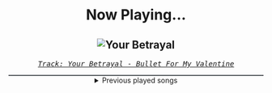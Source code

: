 <div align="center"> 
<h1>Now Playing...</h1>

![Your Betrayal](https://i.scdn.co/image/ab67616d00001e02f467961e3089fd694c893584)
--
_<samp><a href="https://open.spotify.com/track/25GC50HslaaruyrKjdu0lP">Track: Your Betrayal - Bullet For My Valentine</a></samp>_

<div style="border: 1px #4B5054 solid"></div>
<details>
  <summary>
    Previous played songs
  </summary>
  <table>
    <thead>
      <tr>
        <th>
          Artist
        </th>
        <th>
          Song
        </th>
        <th>
          Link
        </th>
      </tr>
    </thead>
    <tbody>
      <tr><td>Bullet For My Valentine</td><td>Your Betrayal</td><td><a href="https://open.spotify.com/track/25GC50HslaaruyrKjdu0lP">https://open.spotify.com/track/25GC50HslaaruyrKjdu0lP</a></td></tr><tr><td>Skillet</td><td>Monster</td><td><a href="https://open.spotify.com/track/5XQNN3cHwYRzPv08CHuQNZ">https://open.spotify.com/track/5XQNN3cHwYRzPv08CHuQNZ</a></td></tr><tr><td>Egypt Central</td><td>White Rabbit</td><td><a href="https://open.spotify.com/track/4QhSscYz3TPLEwD6lMezvG">https://open.spotify.com/track/4QhSscYz3TPLEwD6lMezvG</a></td></tr><tr><td>Breaking Benjamin</td><td>I Will Not Bow</td><td><a href="https://open.spotify.com/track/2yXyz4NLTZx9CLdXfLTp5E">https://open.spotify.com/track/2yXyz4NLTZx9CLdXfLTp5E</a></td></tr><tr><td>A Day To Remember</td><td>I'm Made Of Wax, Larry, What Are You Made Of?</td><td><a href="https://open.spotify.com/track/120lTd5gnLZ2mXwXcuJURU">https://open.spotify.com/track/120lTd5gnLZ2mXwXcuJURU</a></td></tr><tr><td>Manafest</td><td>Impossible</td><td><a href="https://open.spotify.com/track/473xAny4InLJTlWnUNEwZq">https://open.spotify.com/track/473xAny4InLJTlWnUNEwZq</a></td></tr><tr><td>Evanescence</td><td>Going Under - Remastered 2023</td><td><a href="https://open.spotify.com/track/3aYNGTmgibf11ynIdpkX2B">https://open.spotify.com/track/3aYNGTmgibf11ynIdpkX2B</a></td></tr><tr><td>Evanescence</td><td>Going Under - Remastered 2023</td><td><a href="https://open.spotify.com/track/3aYNGTmgibf11ynIdpkX2B">https://open.spotify.com/track/3aYNGTmgibf11ynIdpkX2B</a></td></tr><tr><td>Red</td><td>Cold World</td><td><a href="https://open.spotify.com/track/1afLwyqQ2YOWCIycijrBOu">https://open.spotify.com/track/1afLwyqQ2YOWCIycijrBOu</a></td></tr><tr><td>Orbit Culture</td><td>Descent</td><td><a href="https://open.spotify.com/track/46IwawpHVB7462bMZ10Wzf">https://open.spotify.com/track/46IwawpHVB7462bMZ10Wzf</a></td></tr><tr><td>Resolve</td><td>Older Days</td><td><a href="https://open.spotify.com/track/3DjsiMycLUIbFsSz7hKndD">https://open.spotify.com/track/3DjsiMycLUIbFsSz7hKndD</a></td></tr><tr><td>Dark Tranquillity</td><td>Atoma</td><td><a href="https://open.spotify.com/track/4HlVUapocBDBqkPtET2knz">https://open.spotify.com/track/4HlVUapocBDBqkPtET2knz</a></td></tr><tr><td>Decapitated</td><td>Hello Death</td><td><a href="https://open.spotify.com/track/1q4Lf22OcjMq8XBd69YMtT">https://open.spotify.com/track/1q4Lf22OcjMq8XBd69YMtT</a></td></tr><tr><td>Testament</td><td>For the Glory of...</td><td><a href="https://open.spotify.com/track/6J4VOoKhRZFNeWkVH0WTzH">https://open.spotify.com/track/6J4VOoKhRZFNeWkVH0WTzH</a></td></tr><tr><td>Equilibrium</td><td>Himmelsrand</td><td><a href="https://open.spotify.com/track/7ldJhE5mB9ukNh3OjuX85T">https://open.spotify.com/track/7ldJhE5mB9ukNh3OjuX85T</a></td></tr><tr><td>Eye of the Enemy</td><td>Disarray</td><td><a href="https://open.spotify.com/track/5CtbdX0Adm4Wcr1pN5CRRI">https://open.spotify.com/track/5CtbdX0Adm4Wcr1pN5CRRI</a></td></tr><tr><td>Korpiklaani</td><td>Bring Us Pints of Beer</td><td><a href="https://open.spotify.com/track/1UvLjQUvl8B1wNYD6bdRsy">https://open.spotify.com/track/1UvLjQUvl8B1wNYD6bdRsy</a></td></tr><tr><td>Equilibrium</td><td>One Folk</td><td><a href="https://open.spotify.com/track/4XrS0iZ8T1epgvCcAFRtt1">https://open.spotify.com/track/4XrS0iZ8T1epgvCcAFRtt1</a></td></tr><tr><td>Orbit Culture</td><td>Dawn of Light</td><td><a href="https://open.spotify.com/track/0aMoadZPZjM4B12GsxkSlF">https://open.spotify.com/track/0aMoadZPZjM4B12GsxkSlF</a></td></tr><tr><td>Orbit Culture</td><td>Dawn of Light</td><td><a href="https://open.spotify.com/track/0aMoadZPZjM4B12GsxkSlF">https://open.spotify.com/track/0aMoadZPZjM4B12GsxkSlF</a></td></tr>
    </tbody>
  </table>
</details>

</div>

